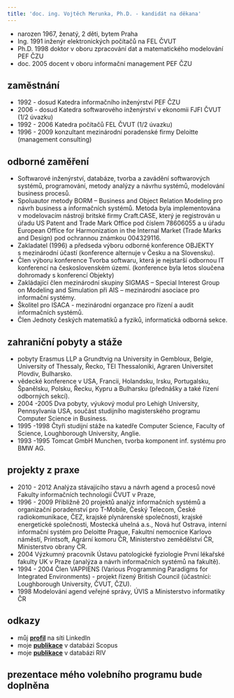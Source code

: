 ```yaml
---
title: 'doc. ing. Vojtěch Merunka, Ph.D. - kandidát na děkana'
---
```


* narozen 1967, ženatý, 2 děti, bytem Praha
* Ing.  1991 inženýr elektronických počítačů na FEL ČVUT
* Ph.D. 1998 doktor v oboru zpracování dat a matematického modelování PEF ČZU
* doc.  2005 docent v oboru informační management PEF ČZU

## zaměstnání

* 1992 - dosud Katedra informačního inženýrství PEF ČZU
* 2006 - dosud Katedra softwarového inženýrství v ekonomii FJFI ČVUT (1/2 úvazku)
* 1992 - 2006 Katedra počítačů FEL ČVUT (1/2 úvazku)
* 1996 - 2009 konzultant mezinárodní poradenské firmy Deloitte (management consulting)

## odborné zaměření

* Softwarové inženýrství, databáze, tvorba a zavádění softwarových systémů, programování, metody analýzy a návrhu systémů, modelování business procesů.
* Spoluautor metody BORM – Business and Object Relation Modeling pro návrh business a informačních systémů. Metoda byla implementována v modelovacím nástroji britské firmy Craft.CASE, který je registrován u úřadu US Patent and Trade Mark Office pod číslem 78606055 a u úřadu European Office for Harmonization in the Internal Market (Trade Marks and Design) pod ochrannou známkou 004329116.
* Zakladatel (1996) a předseda výboru odborné konference OBJEKTY s mezinárodní účastí (konference alternuje v Česku a na Slovensku).
* Člen výboru konference Tvorba softwaru, která je nejstarší odbornou IT konferencí na československém území. (konference byla letos sloučena dohromady s&nbsp;konferencí Objekty)
* Zakládající člen mezinárodní skupiny SIGMAS – Special Interest Group on Modeling and Simulation při&nbsp;AIS&nbsp;–&nbsp;mezinárodní asociace pro informační systémy.
* Školitel pro ISACA - mezinárodní organzace pro řízení a audit informačních systémů.
* Člen Jednoty českých matematiků a fyziků, informatická odborná sekce.

## zahraniční pobyty a stáže

* pobyty Erasmus LLP a Grundtvig na University in Gembloux, Belgie, University of Thessaly, Řecko, TEI Thessaloniki, Agraren Universitet Plovdiv, Bulharsko.
* vědecké konference v USA, Francii, Holandsku, Irsku, Portugalsku, Španělsku, Polsku, Řecku, Kypru a&nbsp;Bulharsku (přednášky a také řízení odborných sekcí).
* 2004 -2005 Dva pobyty, výukový modul pro Lehigh University, Pennsylvania USA, součást studijního magisterského programu Computer Science in Business.
* 1995 -1998 Čtyři studijní stáže na katedře Computer Science, Faculty of Science, Loughborough University, Anglie.
* 1993 -1995 Tomcat GmbH Munchen, tvorba komponent  inf. systému pro BMW AG.

## projekty z praxe

* 2010 - 2012 Analýza stávajícího stavu a návrh agend a procesů nové Fakulty informačních technologií ČVUT v Praze,
* 1996 - 2009 Přibližně 20 projektů analýz informačních systémů a organizační poradenství pro T-Mobile, Český Telecom, České radiokomunikace, ČEZ, krajské plynárenské společnosti, krajské energetické společnosti, Mostecká uhelná a.s., Nová huť Ostrava, interní informační systém pro Deloitte Prague, Fakultní nemocnice Karlovo náměstí, Printsoft, Agrární komoru ČR, Ministerstvo zemědělství ČR, Ministerstvo obrany ČR.
* 2004        Výzkumný pracovník Ústavu patologické fyziologie První lékařské fakulty UK v Praze (analýza a návrh informačních systémů na fakultě).
* 1994 - 2004 Člen VAPPIENS (Various Programming Paradigms for Integrated Environments) - projekt řízený British Council (účastníci: Loughborough University, ČVUT, ČZU).
* 1998        Modelování agend veřejné správy, ÚVIS a Ministerstvo informatiky ČR

## odkazy

* můj **[profil](http://cz.linkedin.com/in/vmerunka/)** na síti LinkedIn
* moje **[publikace](http://www.scopus.com/authid/detail.url?authorId=6508362925)** v databázi Scopus
* moje **[publikace](http://www.isvav.cz/findResultByFilter.do?typVyhledavani=advanced&vyzOrgRok=2013&vyzOrgPoskyt=any&vyzOrg=0&authorSurname=Merunka&authorName=Vojt%C4%9Bch&formType=1)** v databázi RIV

## prezentace mého volebního programu bude doplněna

